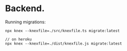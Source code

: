 # Backend.

Running migrations:

```
npx knex --knexfile=./src/knexfile.ts migrate:latest

// on heroku
npx knex --knexfile=./dist/knexfile.js migrate:latest
```

